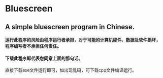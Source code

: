 # Bluescreen
## A simple bluescreen program in Chinese.
#### 运行此程序的风险由程序运行者承担，对于可能的计算机硬件、数据及软件损坏，程序编写者不承担任何责任。
#### 下载此程序即代表您同意上面的那句话。
直接下载exe文件运行即可，如出现乱码，可下载cpp文件编译运行。
